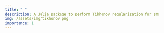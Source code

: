 ```yaml
---
title: " "
description: A Julia package to perform Tikhonov regularization for small to moderate size problems.
img: /assets/img/tikhonov.png
importance: 1
---
```


<!-- <!DOCTYPE html>
<html>
<head>
<link href="https://mdpetters.github.io/RegularizationTools.jl/stable/" target="_blank" rel="noopener noreferrer"/>
<meta http-equiv="content-type" content="text/html; charset=utf-8" />

</head>
<body>
    <h1>Redirecting...</h1>
      <a href="https://mdpetters.github.io/RegularizationTools.jl/stable/" target="_blank" rel="noopener noreferrer"> Click here if you are not redirected.<a>
      <script>location='https://mdpetters.github.io/RegularizationTools.jl/stable/'</script>
</body>
</html> -->

